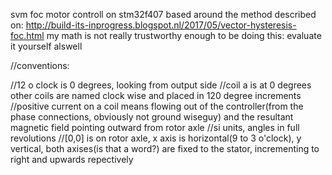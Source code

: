 svm foc motor controll on stm32f407 based around the method described on: http://build-its-inprogress.blogspot.nl/2017/05/vector-hysteresis-foc.html
my math is not really trustworthy enough to be doing this: evaluate it yourself alswell

//conventions:

//12 o clock is 0 degrees, looking from output side
//coil a is at 0 degrees other coils are named clock wise and placed in 120 degree increments
//positive current on a coil means flowing out of the controller(from the phase connections, obviously not ground wiseguy) and the resultant magnetic field pointing outward from rotor axle
//si units, angles in full revolutions
//[0,0] is on rotor axle, x axis is horizontal(9 to 3 o'clock), y vertical, both axises(is that a word?) are fixed to the stator, incrementing to right and upwards repectively
